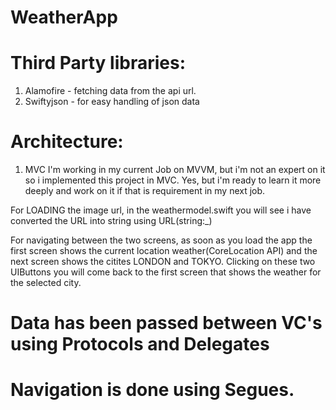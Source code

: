 # WeatherApp

# Third Party libraries:
1) Alamofire - fetching data from the api url.
2) Swiftyjson - for easy handling of json data

# Architecture:
1) MVC
I'm working in my current Job on MVVM, but i'm not an expert on it so i implemented this project in MVC.
Yes, but i'm ready to learn it more deeply and work on it if that is requirement in my next job.

For LOADING the image url, in the weathermodel.swift you will see i have converted the URL into string using URL(string:_)

For navigating between the two screens, as soon as you load the app the first screen shows the current location weather(CoreLocation API) and the next screen shows the citites LONDON and TOKYO. Clicking on these two UIButtons you will come back to the first screen that shows the weather for the selected city.

# Data has been passed between VC's using Protocols and Delegates
# Navigation is done using Segues.




